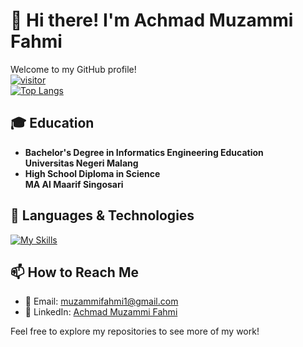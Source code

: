 # 👋 Hi there! I'm Achmad Muzammi Fahmi

Welcome to my GitHub profile!
<br>
[![visitor](https://visitor-badge.laobi.icu/badge?page_id=muzammifahmi)](https://github.com/muzammifahmi)<br>
[![Top Langs](https://github-readme-stats.vercel.app/api/top-langs/?username=muzammifahmi&layout=compact&theme=radical)](https://github.com/anuraghazra/github-readme-stats)


## 🎓 Education
- **Bachelor's Degree in Informatics Engineering Education**  
  **Universitas Negeri Malang**  
- **High School Diploma in Science**  
  **MA Al Maarif Singosari**   

## 🚀 Languages & Technologies  
[![My Skills](https://skillicons.dev/icons?i=html,css,cpp,java,php,mysql,javascript,vscode,github&theme=dark)](https://skillicons.dev)


## 📫 How to Reach Me
- 📧 Email: muzammifahmi1@gmail.com
- 💼 LinkedIn: [Achmad Muzammi Fahmi](https://www.linkedin.com/in/achmad-muzammi-fahmi-09800a297)

Feel free to explore my repositories to see more of my work!

<!---
muzammifahmi/muzammifahmi is a ✨ special ✨ repository because its `README.md` (this file) appears on your GitHub profile.
You can click the Preview link to take a look at your changes.
--->
